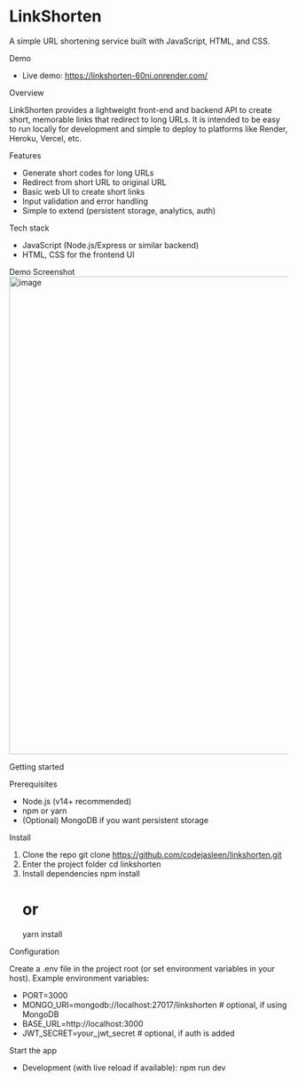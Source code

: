 # LinkShorten

A simple URL shortening service built with JavaScript, HTML, and CSS.

Demo

- Live demo: https://linkshorten-60ni.onrender.com/

Overview

LinkShorten provides a lightweight front-end and backend API to create short, memorable links that redirect to long URLs. It is intended to be easy to run locally for development and simple to deploy to platforms like Render, Heroku, Vercel, etc.

Features

- Generate short codes for long URLs
- Redirect from short URL to original URL
- Basic web UI to create short links
- Input validation and error handling
- Simple to extend (persistent storage, analytics, auth)

Tech stack

- JavaScript (Node.js/Express or similar backend)
- HTML, CSS for the frontend UI

Demo Screenshot
<img width="1201" height="859" alt="image" src="https://github.com/user-attachments/assets/570ca09f-4864-4a46-993d-a57431d90a5b" />


Getting started

Prerequisites

- Node.js (v14+ recommended)
- npm or yarn
- (Optional) MongoDB if you want persistent storage

Install

1. Clone the repo
   git clone https://github.com/codejasleen/linkshorten.git
2. Enter the project folder
   cd linkshorten
3. Install dependencies
   npm install
   # or
   yarn install

Configuration

Create a .env file in the project root (or set environment variables in your host). Example environment variables:

- PORT=3000
- MONGO_URI=mongodb://localhost:27017/linkshorten   # optional, if using MongoDB
- BASE_URL=http://localhost:3000
- JWT_SECRET=your_jwt_secret   # optional, if auth is added

Start the app

- Development (with live reload if available):
  npm run dev
 
